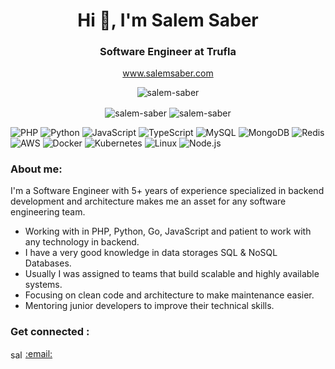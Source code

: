 <h1 align="center">Hi 👋, I'm Salem Saber</h1>
<h3 align="center">Software Engineer at Trufla</h3> 

<p align="center"><a href="https://salemsaber.com/" target="blank">www.salemsaber.com</a></p>
<p align="center"><img src="https://komarev.com/ghpvc/?username=salem-saber&label=Profile%20views&color=0e75b6&style=flat" alt="salem-saber" /> </p>
<p align="center">
  <img align="center" src="https://github-readme-stats.vercel.app/api?username=salem-saber&show_icons=true&hide_border=true" alt="salem-saber" />
  <img align="center" src="https://github-readme-stats-eight-theta.vercel.app/api/top-langs/?username=salem-saber&layout=compact&langs_count=8&hide_border=true" alt="salem-saber" />
</p>



![PHP](https://img.shields.io/badge/-PHP-FFF?&logo=PHP)
![Python](https://img.shields.io/badge/-Python-FFF?&logo=Python)
![JavaScript](https://img.shields.io/badge/-JavaScript-FFF?&logo=JavaScript)
![TypeScript](https://img.shields.io/badge/-TypeScript-FFF?&logo=TypeScript)
![MySQL](https://img.shields.io/badge/-MySQL-FFF?&logo=MySQL)
![MongoDB](https://img.shields.io/badge/-MongoDB-FFF?&logo=MongoDB)
![Redis](https://img.shields.io/badge/-Redis-FFF?&logo=Redis)
![AWS](https://img.shields.io/badge/-AWS-FFF?&logo=Amazon-AWS&logoColor=F90)
![Docker](https://img.shields.io/badge/-Docker-FFF?&logo=Docker)
![Kubernetes](https://img.shields.io/badge/-Kubernetes-FFF?&logo=Kubernetes)
![Linux](https://img.shields.io/badge/-Linux-FFF?&logo=Linux)
![Node.js](https://img.shields.io/badge/-Node.js-FFF?&logo=node.js)

<h3 align="left">About me:</h3>
<p align="left">I'm a Software Engineer with 5+ years of experience specialized in backend development and architecture makes me an asset for any software engineering team.</p>
<ul>
  <li>Working with in PHP, Python, Go, JavaScript and patient to work with any technology in backend.</li>
  <li>I have a very good knowledge in data storages SQL & NoSQL Databases.</li>
  <li>Usually I was assigned to teams that build scalable and highly available systems.</li>
  <li>Focusing on clean code and architecture to make maintenance easier.</li>
  <li>Mentoring junior developers to improve their technical skills.</li>
</ul>

<h3 align="left">Get connected :</h3>
<p align="left">
<a href="https://linkedin.com/in/salem-saber" target="blank"><img align="center" src="https://raw.githubusercontent.com/rahuldkjain/github-profile-readme-generator/master/src/images/icons/Social/linked-in-alt.svg" alt="salem-saber" height="15" width="20" /></a>
<a href="mailto:salem.saber97@gmail.com" target="blank">:email:</a>
</p>


